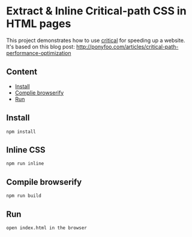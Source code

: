 # Extract & Inline Critical-path CSS in HTML pages

This project demonstrates how to use [critical](https://github.com/addyosmani/critical) for speeding up a website.  
It's based on this blog post: http://ponyfoo.com/articles/critical-path-performance-optimization   

## Content

* [Install](#install)
* [Complie browserify](#watch)
* [Run](#run)

## Install

    npm install

## Inline CSS

    npm run inline

## Compile browserify

    npm run build

## Run

    open index.html in the browser

